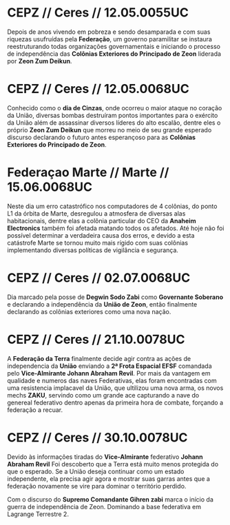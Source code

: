# CEPZ // Ceres // 12.05.0055UC
Depois de anos vivendo em pobreza e sendo desamparada e com suas riquezas usufruídas pela **Federação**, um governo paramilitar se instaura reestruturando todas organizações governamentais e iniciando o processo de independência das **Colônias Exteriores do Principado de Zeon** liderada por **Zeon Zum Deikun**.

# CEPZ // Ceres // 12.05.0068UC
Conhecido como o **dia de Cinzas**, onde ocorreu o maior ataque no coração da União, diversas bombas destruíram pontos importantes para o exército da União além de assassinar diversos líderes do alto escalão, dentre eles o próprio **Zeon Zum Deikun** que morreu no meio de seu grande esperado discurso declarando o futuro antes esperançoso para as **Colônias Exteriores do Principado de Zeon**.

# Federaçao Marte // Marte // 15.06.0068UC
Neste dia um erro catastrófico nos computadores de 4 colônias, do ponto L1 da órbita de Marte, desregulou a atmosfera de diversas alas habitacionais, dentre elas a colônia particular do CEO da **Anaheim Electronics** também foi afetada matando todos os afetados. Até hoje não foi possível determinar a verdadeira causa dos erros, e devido a esta catástrofe Marte se tornou muito mais rígido com suas colônias implementando diversas políticas de vigilância e segurança.

# CEPZ // Ceres // 02.07.0068UC
Dia marcado pela posse de **Degwin Sodo Zabi** como **Governante Soberano** e declarando a independência da **União de Zeon**, então finalmente declarando as colônias exteriores como uma nova nação.

# CEPZ // Ceres // 21.10.0078UC
A **Federação da Terra** finalmente decide agir contra as ações de independencia da **União** enviando a **2ª Frota Espacial EFSF** comandada pelo **Vice-Almirante Johann Abraham Revil**. Por mais da vantagem em qualidade e numeros das naves Federativas, elas foram encontradas com uma resistencia implacavel da União, que ultilizou uma nova arma, os novos mechs **ZAKU**, servindo como um grande ace capturando a nave do genereal federativo dentro apenas da primeira hora de combate, forçando a federação a recuar.

# CEPZ // Ceres // 30.10.0078UC
Devido às informações tiradas do **Vice-Almirante** federativo **Johann Abraham Revil** Foi descoberto que a Terra está muito menos protegida do que o esperado. Se a União deseja continuar como um estado independente, ela precisa agir agora e mostrar suas garras antes que a federação novamente se vire para dominar o território perdido.

Com o discurso do **Supremo Comandante Gihren zabi** marca o início da guerra de independência de Zeon. Dominando a base federativa em Lagrange Terrestre 2.